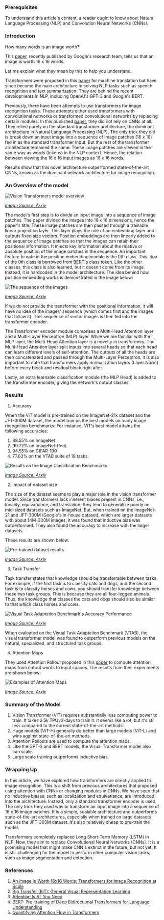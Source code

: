 
### Prerequisites

To understand this article's content, a reader ought to know about Natural Language Processing (NLP) and Convolution Neural Networks (CNNs). 

### Introduction

How many words is an image worth?

This [paper](https://arxiv.org/abs/2010.11929), recently published by Google's research team, tells us that an image is worth 16 x 16 words. 

Let me explain what they mean by this to help you understand.

Transformers were proposed in this [paper](https://papers.nips.cc/paper/2017/file/3f5ee243547dee91fbd053c1c4a845aa-Paper.pdf) for machine translation but have since become the main architecture in solving NLP tasks such as speech recognition and text summarization. 
They are behind the recent developments in NLP, including OpenAI's GPT-3 and Google's BERT.

Previously, there have been attempts to use transformers for image recognition tasks. These attempts either used transformers with convolutional networks or transformed convolutional networks by replacing certain modules. In this published [paper](https://arxiv.org/abs/2010.11929), they did not rely on CNNs at all. They relied purely on the standard transformer architecture, the dominant architecture in Natural Language Processing (NLP). The only trick they did is break down an input image into a sequence of image patches (16 x 16) fed in as the standard transformer input. But the rest of the transformer architecture remained the same. 
These image patches are viewed in the same way as words (tokens) in the NLP context. Hence, the relation between viewing the 16 x 16 input images as 16 x 16 words.

Results show that this novel architecture outperformed state-of-the-art CNNs, known as the dominant network architecture for image recognition.  

### An Overview of the model

![Vision Transformers model overview](/engineering-education/vision-transformer-using-transformers-for-image-recognition/vision-transformer-model-overview.PNG)

*[Image Source: Arxiv](https://arxiv.org/pdf/2010.11929.pdf)*

The model's first step is to divide an input image into a sequence of image patches. The paper divided the images into 16 x 16 dimensions, hence the paper's title. 
These image patches are then passed through a trainable linear projection layer. This layer plays the role of an embedding layer and outputs fixed size vectors. 
Position embeddings are then linearly added to the sequence of image patches so that the images can retain their positional information. It injects key information about the relative or absolute position of the image patches in the sequence.
An important feature to note in the position embedding module is the 0th class. This idea of the 0th class is borrowed from [BERT's](https://arxiv.org/pdf/1810.04805.pdf) class token. Like the other classes, this class is also learned, but it doesn't come from its image. Instead, it is hardcoded in the model architecture.
The idea behind how position embedding works is demonstrated in the image below:

![The sequence of the images](/engineering-education/vision-transformer-using-transformers-for-image-recognition/image-sequence.PNG)

*[Image Source: Arxiv](https://arxiv.org/pdf/2010.11929.pdf)*

If we do not provide the transformer with the positional information, it will have no idea of the images' sequence (which comes first and the images that follow it). This sequence of vector images is then fed into the transformer encoder. 

The Transformer encoder module comprises a Multi-Head Attention layer and a Multi-Layer Perceptron (MLP) layer. While we are familiar with the MLP layer, the Multi-Head Attention layer is a novelty in transformers. The Multi-Head Attention layer split inputs into several heads so that each head can learn different levels of self-attention. The outputs of all the heads are then concatenated and passed through the Multi-Layer Perceptron. 
It is also important to note that transformers apply normalization layers (Layer Norm) before every block and residual block right after.

Lastly, an extra learnable classification module (the MLP Head) is added to the transformer encoder, giving the network's output classes.

### Results

1. Accuracy

When the ViT model is pre-trained on the ImageNet-21k dataset and the JFT-300M dataset, the model trumps the best models on many image recognition benchmarks. For instance, ViT's best model attains the following accuracies:

1. 88.55% on ImageNet
2. 90.72% on ImageNet-ReaL
3. 94.55% on CIFAR-100
4. 77.63% on the VTAB suite of 19 tasks

![Results on the Image Classification Benchmarks](/engineering-education/vision-transformer-using-transformers-for-image-recognition/main-results.PNG)

*[Image Source: Arxiv](https://arxiv.org/pdf/2010.11929.pdf)*

2. Impact of dataset size

The size of the dataset seems to play a major role in the vision transformer model. Since transformers lack inherent biases present in CNNs, i.e., locality, equivariance, and translation, they tend to generalize poorly on mid-sized datasets such as ImageNet. But, when trained on the ImageNet-21 and JFT-300M (Google's in-house dataset), which are larger datasets with about 14M-300M images, it was found that inductive bias was outperformed. They also found the accuracy to increase with the larger datasets.

These results are shown below:

![Pre-trained dataset results](/engineering-education/vision-transformer-using-transformers-for-image-recognition/pre-trained-dataset-results.PNG)

*[Image Source: Arxiv](https://arxiv.org/pdf/2010.11929.pdf)*

3. Task Transfer

Task transfer states that knowledge should be transferrable between tasks. For example, if the first task is to classify cats and dogs, and the second task is to classify horses and cows, you should transfer knowledge between these two task groups. This is because they are all four-legged animals. Thus, the knowledge that classes the cats and dogs should also be similar to that which class horses and cows.

![Visual Task Adaptation Benchmark's Accuracy Performance](/engineering-education/vision-transformer-using-transformers-for-image-recognition/vtab-accuracy-performance.PNG)

*[Image Source: Arxiv](https://arxiv.org/pdf/2010.11929.pdf)*

When evaluated on the Visual Task Adaptation Benchmark (VTAB), the visual transformer model was found to outperform previous models on the natural, specialized, and structured task groups.

4. Attention Maps

They used Attention Rollout proposed in this [paper](https://arxiv.org/pdf/2005.00928.pdf) to compute attention maps from output words to input spaces. The results from their experiments are shown below:

![Examples of Attention Maps](/engineering-education/vision-transformer-using-transformers-for-image-recognition/examples-of-attention-maps.PNG)

*[Image Source: Arxiv](https://arxiv.org/pdf/2010.11929.pdf)*

### Summary of the Model

1. Vision Transformer (ViT) requires substantially less computing power to train. It takes 2.5k TPUv3-days to train it. It seems like a lot, but it's still less compared to the current state-of-the-art methods.
2. Huge models (ViT-H) generally do better than large models (ViT-L) and wins against state-of-the-art methods.
3. Attention Rollouts are used to compute the attention maps.
4. Like the GPT-3 and BERT models, the Visual Transformer model also can scale.
5. Large scale training outperforms inductive bias.

### Wrapping Up

In this article, we have explored how transformers are directly applied to image recognition. This is a shift from previous architectures that proposed using attention with CNNs or changing modules in CNNs. We have seen that no inductive biases, such as localization and equivariance, are introduced into the architecture. Instead, only a standard transformer encoder is used. The only trick they used was to transform an input image into a sequence of 16 x 16 image patches. It is a simple, scalable architecture and outperforms state-of-the-art architectures, especially when trained on large datasets such as the JFT-300M dataset. It's also relatively cheap to pre-train the model.

Transformers completely replaced Long Short-Term Memory (LSTM) in NLP. Now, they aim to replace Convolutional Neural Networks (CNNs). It is a promising model that might make CNN's extinct in the future, but not yet. It is still challenging for the model to perform other computer vision tasks, such as image segmentation and detection.

### References

1. [An Image is Worth 16x16 Words: Transformers for Image Recognition at Scale](https://arxiv.org/abs/2010.11929)
2. [Big Transfer (BiT): General Visual Representation Learning](https://arxiv.org/pdf/1912.11370.pdf)
3. [Attention Is All You Need](https://papers.nips.cc/paper/2017/file/3f5ee243547dee91fbd053c1c4a845aa-Paper.pdf)
4. [BERT: Pre-training of Deep Bidirectional Transformers for Language Understanding](https://arxiv.org/pdf/1810.04805.pdf) 
5. [Quantifying Attention Flow in Transformers](https://arxiv.org/pdf/2005.00928.pdf)
